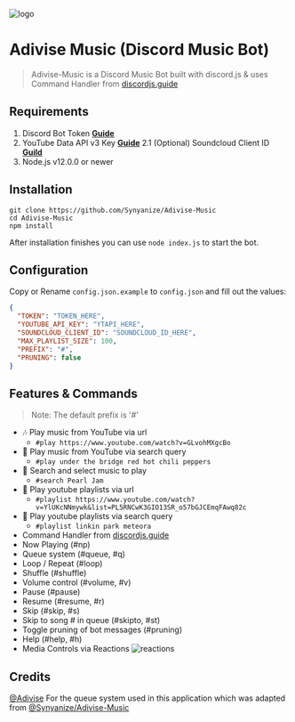 ![logo](https://i.imgur.com/Mgfzf2X.jpg)

# Adivise Music (Discord Music Bot)
> Adivise-Music is a Discord Music Bot built with discord.js & uses Command Handler from [discordjs.guide](https://discordjs.guide)

## Requirements

1. Discord Bot Token **[Guide](https://discordjs.guide/preparations/setting-up-a-bot-application.html#creating-your-bot)**
2. YouTube Data API v3 Key **[Guide](https://developers.google.com/youtube/v3/getting-started)**
2.1 (Optional) Soundcloud Client ID **[Guild](https://github.com/zackradisic/node-soundcloud-downloader#client-id)**
3. Node.js v12.0.0 or newer

## Installation

```
git clone https://github.com/Synyanize/Adivise-Music
cd Adivise-Music
npm install
```

After installation finishes you can use `node index.js` to start the bot.

## Configuration

Copy or Rename `config.json.example` to `config.json` and fill out the values:

```json
{
  "TOKEN": "TOKEN_HERE",
  "YOUTUBE_API_KEY": "YTAPI_HERE",
  "SOUNDCLOUD_CLIENT_ID": "SOUNDCLOUD_ID_HERE",
  "MAX_PLAYLIST_SIZE": 100,
  "PREFIX": "#",
  "PRUNING": false
}
```

## Features & Commands

> Note: The default prefix is '#'

* 🎶 Play music from YouTube via url
  * `#play https://www.youtube.com/watch?v=GLvohMXgcBo`
* 🔎 Play music from YouTube via search query
  * `#play under the bridge red hot chili peppers`
* 🔎 Search and select music to play
  * `#search Pearl Jam`
* 📃 Play youtube playlists via url
  * `#playlist https://www.youtube.com/watch?v=YlUKcNNmywk&list=PL5RNCwK3GIO13SR_o57bGJCEmqFAwq82c`
* 🔎 Play youtube playlists via search query
  * `#playlist linkin park meteora`
* Command Handler from [discordjs.guide](https://discordjs.guide/)
* Now Playing (#np)
* Queue system (#queue, #q)
* Loop / Repeat (#loop)
* Shuffle (#shuffle)
* Volume control (#volume, #v)
* Pause (#pause)
* Resume (#resume, #r)
* Skip (#skip, #s)
* Skip to song # in queue (#skipto, #st)
* Toggle pruning of bot messages (#pruning)
* Help (#help, #h)
* Media Controls via Reactions
![reactions](https://i.imgur.com/j7CevsH.png)

## Credits

[@Adivise](https://github.com/Adivise) For the queue system used in this application which was adapted from [@Synyanize/Adivise-Music](https://github.com/Synyanize/Adivise-Music)
